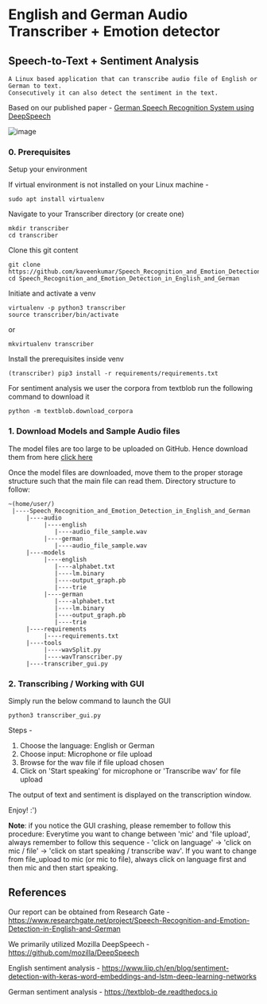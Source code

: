 # English and German Audio Transcriber + Emotion detector 
## Speech-to-Text + Sentiment Analysis
```
A Linux based application that can transcribe audio file of English or German to text.
Consecutively it can also detect the sentiment in the text.
```
Based on our published paper - [German Speech Recognition System using DeepSpeech](https://dl.acm.org/doi/abs/10.1145/3443279.3443313)

![image](https://user-images.githubusercontent.com/38073885/121904567-9578b080-cd29-11eb-8663-733b9ab879d2.png)

### 0. Prerequisites

Setup your environment

If virtual environment is not installed on your Linux machine -
```
sudo apt install virtualenv
```

Navigate to your Transcriber directory (or create one)
```
mkdir transcriber
cd transcriber
```

Clone this git content
```
git clone https://github.com/kaveenkumar/Speech_Recognition_and_Emotion_Detection_in_English_and_German.git
cd Speech_Recognition_and_Emotion_Detection_in_English_and_German
```

Initiate and activate a venv
```
virtualenv -p python3 transcriber
source transcriber/bin/activate
```
or 
```
mkvirtualenv transcriber
```

Install the prerequisites inside venv
```
(transcriber) pip3 install -r requirements/requirements.txt
```

For sentiment analysis we user the corpora from textblob
run the following command to download it
```
python -m textblob.download_corpora
```

### 1. Download Models and Sample Audio files
The model files are too large to be uploaded on GitHub. Hence download them from here [click here](https://drive.google.com/drive/folders/1wuhkZ3b5jKfoNIDfaEzrdg-KZVagk-lS?usp=sharing)

Once the model files are downloaded, move them to the proper storage structure such that the main file can read them.
Directory structure to follow:

```
~(home/user/)
 |----Speech_Recognition_and_Emotion_Detection_in_English_and_German
     |----audio
          |----english
             |----audio_file_sample.wav
          |----german
             |----audio_file_sample.wav
     |----models
          |----english
             |----alphabet.txt
             |----lm.binary
             |----output_graph.pb
             |----trie
          |----german
             |----alphabet.txt
             |----lm.binary
             |----output_graph.pb
             |----trie
     |----requirements
          |----requirements.txt
     |----tools
          |----wavSplit.py
          |----wavTranscriber.py
     |----transcriber_gui.py 
```

### 2. Transcribing / Working with GUI
Simply run the below command to launch the GUI
```
python3 transcriber_gui.py
```
Steps -
1) Choose the language: English or German
2) Choose input: Microphone or file upload
3) Browse for the wav file if file upload chosen
4) Click on 'Start speaking' for microphone or 'Transcribe wav' for file upload

The output of text and sentiment is displayed on the transcription window.

Enjoy! :')

**Note**: if you notice the GUI crashing, please remember to follow this procedure:
Everytime you want to change between 'mic' and 'file upload', always remember to follow this sequence - 'click on language' -> 'click on mic / file' -> 'click on start speaking / transcribe wav'. If you want to change from file_upload to mic (or mic to file), always click on language first and then mic and then start speaking.

## References

Our report can be obtained from Research Gate -
https://www.researchgate.net/project/Speech-Recognition-and-Emotion-Detection-in-English-and-German

We primarily utilized Mozilla DeepSpeech -
https://github.com/mozilla/DeepSpeech

English sentiment analysis -
https://www.liip.ch/en/blog/sentiment-detection-with-keras-word-embeddings-and-lstm-deep-learning-networks

German sentiment analysis -
https://textblob-de.readthedocs.io

